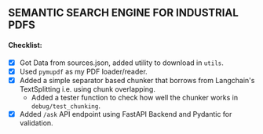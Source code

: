 ## SEMANTIC SEARCH ENGINE FOR INDUSTRIAL PDFS

#### Checklist:
- [x] Got Data from sources.json, added utility to download in `utils`.
- [x] Used `pymupdf` as my PDF loader/reader.
- [x] Added a simple separator based chunker that borrows from Langchain's TextSplitting i.e. using chunk overlapping.
    - Added a tester function to check how well the chunker works in `debug/test_chunking`.
- [x] Added `/ask` API endpoint using FastAPI Backend and Pydantic for validation.
